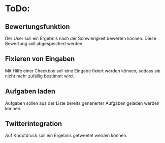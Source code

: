 # ToDo:
## Bewertungsfunktion
Der User soll ein Ergebnis nach der Schwierigkeit bewerten können.
Diese Bewertung soll abgespeichert werden.
## Fixieren von Eingaben
Mit Hilfe einer Checkbox soll eine Eingabe fixiert werden können, sodass sie nicht mehr zufällig bestimmt wird.
## Aufgaben laden
Aufgaben sollen aus der Liste bereits generierter Aufgaben geladen werden können.
## Twitterintegration
Auf Knopfdruck soll ein Ergebnis getweetet werden können.